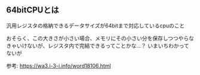 ## 64bitCPUとは

汎用レジスタの格納できるデータサイズが64bitまで対応しているcpuのこと

おそらく、この大きさが小さい場合、メモリにその小さい分を保存しつつやらなきゃいけないが、レジスタ内で完結できるってことかな…？
いまいちわかってないが

参考: https://wa3.i-3-i.info/word18106.html

